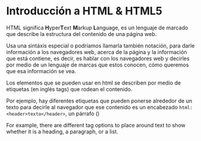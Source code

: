 # Introducción a HTML & HTML5

HTML significa **H**yper**T**ext **M**arkup **L**anguage, es un lenguaje de marcado que describe la estructura del contenido de una página web.

Usa una sintáxis especial o podríamos llamarla también notación, para darle información a los navegadores web, acerca de la página y la información que está contiene, es decir, es hablar con los navegadores web y decirles por medio de un lenguaje de marcas que estos conocen, cómo queremos que esa información se vea.

Los elementos que se pueden usar en html se describen por medio de etiquetas (en inglés tags) que rodean el contenido.

Por ejemplo, hay diferentes etiquetas que pueden ponerse alrededor de un texto para decirle al navegador que ese contenido es un encabezado `html: <header>texto</header>`, un párrafo ()

For example, there are different tag options to place around text to show whether it is a heading, a paragraph, or a list.
